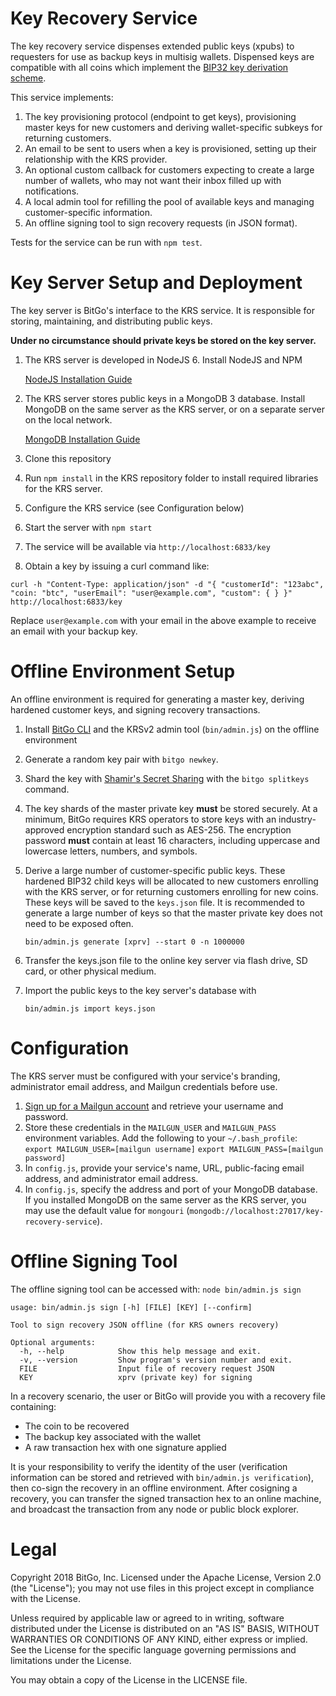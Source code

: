 Key Recovery Service
====================
The key recovery service dispenses extended public keys (xpubs) to requesters for use as backup keys in multisig wallets. Dispensed keys are compatible with all coins which implement the [BIP32 key derivation scheme](https://github.com/bitcoin/bips/blob/master/bip-0032.mediawiki).

This service implements:

1. The key provisioning protocol (endpoint to get keys), provisioning master keys for new customers and deriving wallet-specific subkeys for returning customers.
2. An email to be sent to users when a key is provisioned, setting up their relationship with the KRS provider. 
3. An optional custom callback for customers expecting to create a large number of wallets, who may not want their inbox filled up with notifications.
4. A local admin tool for refilling the pool of available keys and managing customer-specific information.
5. An offline signing tool to sign recovery requests (in JSON format).

Tests for the service can be run with ``npm test``. 

Key Server Setup and Deployment
====================
The key server is BitGo's interface to the KRS service. It is responsible for storing, maintaining, and distributing public keys.

**Under no circumstance should private keys be stored on the key server.**

1. The KRS server is developed in NodeJS 6. Install NodeJS and NPM

    [NodeJS Installation Guide](http://howtonode.org/how-to-install-nodejs)
2. The KRS server stores public keys in a MongoDB 3 database. Install MongoDB on the same server as the KRS server, or on a separate server on the local network.

    [MongoDB Installation Guide](https://docs.mongodb.com/manual/installation/) 
3. Clone this repository
4. Run `npm install` in the KRS repository folder to install required libraries for the KRS server.
5. Configure the KRS service (see Configuration below)
6. Start the server with `npm start`
7. The service will be available via `http://localhost:6833/key`
8. Obtain a key by issuing a curl command like:

`curl -h "Content-Type: application/json" -d "{ "customerId": "123abc", "coin: "btc", "userEmail": "user@example.com", "custom": { } }" http://localhost:6833/key`

Replace `user@example.com` with your email in the above example to receive an email with your backup key.

Offline Environment Setup
====================
An offline environment is required for generating a master key, deriving hardened customer keys, and signing recovery transactions.

1. Install [BitGo CLI](https://github.com/BitGo/bitgo-cli) and the KRSv2 admin tool (``bin/admin.js``) on the offline environment
2. Generate a random key pair with ``bitgo newkey``.
3. Shard the key with [Shamir's Secret Sharing](https://en.wikipedia.org/wiki/Shamir%27s_Secret_Sharing) with the ``bitgo splitkeys`` command.
4. The key shards of the master private key **must** be stored securely. At a minimum, BitGo requires KRS operators to store keys with an industry-approved encryption standard such as AES-256. The encryption password **must** contain at least 16 characters, including uppercase and lowercase letters, numbers, and symbols.
5. Derive a large number of customer-specific public keys. These hardened BIP32 child keys will be allocated to new customers enrolling with the KRS server, or for returning customers enrolling for new coins. These keys will be saved to the ``keys.json`` file. It is recommended to generate a large number of keys so that the master private key does not need to be exposed often.

    ``bin/admin.js generate [xprv] --start 0 -n 1000000``
    
6. Transfer the keys.json file to the online key server via flash drive, SD card, or other physical medium.
7. Import the public keys to the key server's database with

    ``bin/admin.js import keys.json``

Configuration
====================
The KRS server must be configured with your service's branding, administrator email address, and Mailgun credentials before use.

1. [Sign up for a Mailgun account](https://www.mailgun.com/) and retrieve your username and password.
2. Store these credentials in the ``MAILGUN_USER`` and ``MAILGUN_PASS`` environment variables. Add the following to your ``~/.bash_profile``:
    ``export MAILGUN_USER=[mailgun username]``
    ``export MAILGUN_PASS=[mailgun password]``
3. In ``config.js``, provide your service's name, URL, public-facing email address, and administrator email address.
4. In ``config.js``, specify the address and port of your MongoDB database. If you installed MongoDB on the same server as the KRS server, you may use the default value for ``mongouri`` (``mongodb://localhost:27017/key-recovery-service``).

Offline Signing Tool
====================
The offline signing tool can be accessed with:
``node bin/admin.js sign``

```
usage: bin/admin.js sign [-h] [FILE] [KEY] [--confirm]

Tool to sign recovery JSON offline (for KRS owners recovery)

Optional arguments:
  -h, --help            Show this help message and exit.
  -v, --version         Show program's version number and exit.
  FILE                  Input file of recovery request JSON
  KEY                   xprv (private key) for signing
```

In a recovery scenario, the user or BitGo will provide you with a recovery file containing:
 - The coin to be recovered
 - The backup key associated with the wallet
 - A raw transaction hex with one signature applied
 
It is your responsibility to verify the identity of the user (verification information can be stored and retrieved with ``bin/admin.js verification``), then co-sign the recovery in an offline environment. After cosigning a recovery, you can transfer the signed transaction hex to an online machine, and broadcast the transaction from any node or public block explorer.

Legal
====================
Copyright 2018 BitGo, Inc.
Licensed under the Apache License, Version 2.0 (the "License"); 
you may not use files in this project except in compliance with the License.

Unless required by applicable law or agreed to in writing, software
distributed under the License is distributed on an "AS IS" BASIS,
WITHOUT WARRANTIES OR CONDITIONS OF ANY KIND, either express or implied.
See the License for the specific language governing permissions and
limitations under the License.

You may obtain a copy of the License in the LICENSE file.
